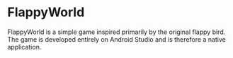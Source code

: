 # FlappyWorld

FlappyWorld is a simple game inspired primarily by the original flappy bird.
The game is developed entirely on Android Studio and is therefore a native application.
